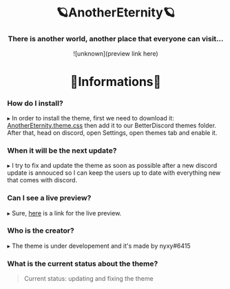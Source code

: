 <div align="center">

# 🪐AnotherEternity🪐

### There is another world, another place that everyone can visit...
![unknown](preview link here)

# 🌠Informations🌠

</div>

### How do I install?

▸ In order to install the theme, first we need to download it: [AnotherEternity.theme.css](https://downgit.github.io/#/home?url=https://github.com/xy-nyxy/AnotherEternity/blob/gh-pages/AnotherEternity.theme.css) then add it to our BetterDiscord themes folder. After that, head on discord, open Settings, open themes tab and enable it.

### When it will be the next update?

▸ I try to fix and update the theme as soon as possible after a new discord update is annouced so I can keep the users up to date with everything new that comes with discord.

### Can I see a live preview? 

▸ Sure, [here](https://gibbu.github.io/ThemePreview/?file=https://xy-nyxy.github.io/AnotherEternity/source.css) is a link for the live preview.

### Who is the creator?

▸ The theme is under developement and it's made by nyxy#6415

### What is the current status about the theme?

> Current status: updating and fixing the theme
